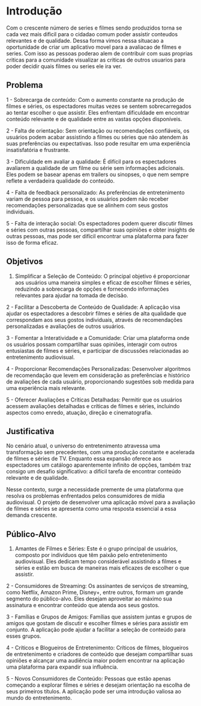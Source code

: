 # Introdução

Com o crescente número de series e filmes sendo produzidos torna se cada vez mais dificil para o cidadao comum poder assistir conteudos relevantes e de qualidade. Dessa forma vimos nessa situacao a oportunidade de criar um aplicativo movel para a avaliacao de filmes e series. Com isso as pessoas poderao alem de contribuir com suas proprias criticas para a comunidade visualizar as criticas de outros usuarios para poder decidir quais filmes ou series ele ira ver.

## Problema
1 - Sobrecarga de conteúdo: Com o aumento constante na produção de filmes e séries, os espectadores muitas vezes se sentem sobrecarregados ao tentar escolher o que assistir. Eles enfrentam dificuldade em encontrar conteúdo relevante e de qualidade entre as vastas opções disponíveis.

2 - Falta de orientação: Sem orientação ou recomendações confiáveis, os usuários podem acabar assistindo a filmes ou séries que não atendem às suas preferências ou expectativas. Isso pode resultar em uma experiência insatisfatória e frustrante.

3 - Dificuldade em avaliar a qualidade: É difícil para os espectadores avaliarem a qualidade de um filme ou série sem informações adicionais. Eles podem se basear apenas em trailers ou sinopses, o que nem sempre reflete a verdadeira qualidade do conteúdo.

4 - Falta de feedback personalizado: As preferências de entretenimento variam de pessoa para pessoa, e os usuários podem não receber recomendações personalizadas que se alinhem com seus gostos individuais.

5 - Falta de interação social: Os espectadores podem querer discutir filmes e séries com outras pessoas, compartilhar suas opiniões e obter insights de outras pessoas, mas pode ser difícil encontrar uma plataforma para fazer isso de forma eficaz.

## Objetivos

1. Simplificar a Seleção de Conteúdo: O principal objetivo é proporcionar aos usuários uma maneira simples e eficaz de escolher filmes e séries, reduzindo a sobrecarga de opções e fornecendo informações relevantes para ajudar na tomada de decisão.

2 - Facilitar a Descoberta de Conteúdo de Qualidade: A aplicação visa ajudar os espectadores a descobrir filmes e séries de alta qualidade que correspondam aos seus gostos individuais, através de recomendações personalizadas e avaliações de outros usuários.

3 - Fomentar a Interatividade e a Comunidade: Criar uma plataforma onde os usuários possam compartilhar suas opiniões, interagir com outros entusiastas de filmes e séries, e participar de discussões relacionadas ao entretenimento audiovisual.

4 - Proporcionar Recomendações Personalizadas: Desenvolver algoritmos de recomendação que levem em consideração as preferências e histórico de avaliações de cada usuário, proporcionando sugestões sob medida para uma experiência mais relevante.

5 - Oferecer Avaliações e Críticas Detalhadas: Permitir que os usuários acessem avaliações detalhadas e críticas de filmes e séries, incluindo aspectos como enredo, atuação, direção e cinematografia.
 
## Justificativa

No cenário atual, o universo do entretenimento atravessa uma transformação sem precedentes, com uma produção constante e acelerada de filmes e séries de TV. Enquanto essa expansão oferece aos espectadores um catálogo aparentemente infinito de opções, também traz consigo um desafio significativo: a difícil tarefa de encontrar conteúdo relevante e de qualidade.

Nesse contexto, surge a necessidade premente de uma plataforma que resolva os problemas enfrentados pelos consumidores de mídia audiovisual. O projeto de desenvolver uma aplicação móvel para a avaliação de filmes e séries se apresenta como uma resposta essencial a essa demanda crescente.

## Público-Alvo

1. Amantes de Filmes e Séries: Este é o grupo principal de usuários, composto por indivíduos que têm paixão pelo entretenimento audiovisual. Eles dedicam tempo considerável assistindo a filmes e séries e estão em busca de maneiras mais eficazes de escolher o que assistir.

2 - Consumidores de Streaming: Os assinantes de serviços de streaming, como Netflix, Amazon Prime, Disney+, entre outros, formam um grande segmento do público-alvo. Eles desejam aproveitar ao máximo sua assinatura e encontrar conteúdo que atenda aos seus gostos.

3 - Famílias e Grupos de Amigos: Famílias que assistem juntas e grupos de amigos que gostam de discutir e escolher filmes e séries para assistir em conjunto. A aplicação pode ajudar a facilitar a seleção de conteúdo para esses grupos.

4 - Críticos e Blogueiros de Entretenimento: Críticos de filmes, blogueiros de entretenimento e criadores de conteúdo que desejam compartilhar suas opiniões e alcançar uma audiência maior podem encontrar na aplicação uma plataforma para expandir sua influência.

5 - Novos Consumidores de Conteúdo: Pessoas que estão apenas começando a explorar filmes e séries e desejam orientação na escolha de seus primeiros títulos. A aplicação pode ser uma introdução valiosa ao mundo do entretenimento.